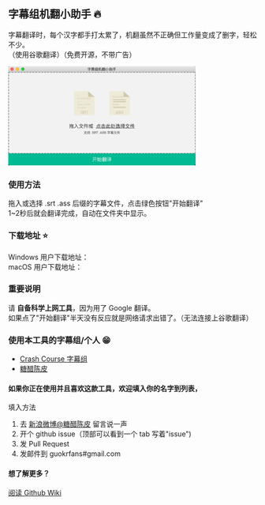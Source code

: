 ## 字幕组机翻小助手 :fire:
字幕翻译时，每个汉字都手打太累了，机翻虽然不正确但工作量变成了删字，轻松不少。          
 （使用谷歌翻译）（免费开源，不带广告）        

<img src="./image/1.png" alt="how the app look like" width="380">


### 使用方法
拖入或选择 .srt .ass 后缀的字幕文件，点击绿色按钮"开始翻译"        
1~2秒后就会翻译完成，自动在文件夹中显示。     

### 下载地址 :star:
Windows 用户下载地址：      
macOS 用户下载地址：

### 重要说明
请 **自备科学上网工具**，因为用了 Google 翻译。    
如果点了"开始翻译"半天没有反应就是网络请求出错了。（无法连接上谷歌翻译）   

### 使用本工具的字幕组/个人 :grin:
* [Crash Course 字幕组](https://weibo.com/u/5237129097/home)      
* [糖醋陈皮](https://weibo.com/2004104451/profile?rightmod=1&wvr=6&mod=personnumber)    

#### 如果你正在使用并且喜欢这款工具，欢迎填入你的名字到列表，  
填入方法       
  1. 去 [新浪微博@糖醋陈皮](https://weibo.com/2004104451/profile?rightmod=1&wvr=6&mod=personnumber) 留言说一声
  2. 开个 github issue（顶部可以看到一个 tab 写着"issue") 
  3. 发 Pull Request
  4. 发邮件到 guokrfans#gmail.com
 

#### 想了解更多？
[阅读 Github Wiki](https://github.com/1c7/translate-subtitle-file/wiki)

